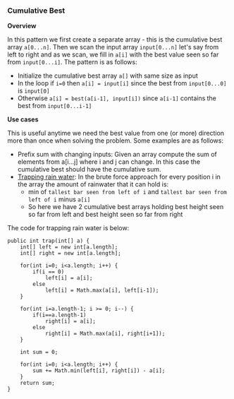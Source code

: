 
### Cumulative Best

**Overview**

In this pattern we first create a separate array - this is the cumulative best array `a[0...n]`. Then we scan the input array `input[0...n]` let's say from left to right and as we scan, we fill in `a[i]` with the best value seen so far from `input[0...i]`. The pattern is as follows:

- Initialize the cumulative best array `a[]` with same size as input
- In the loop if `i=0` then `a[i] = input[i]` since the best from `input[0...0]` is `input[0]`
- Otherwise `a[i] = best(a[i-1], input[i])` since `a[i-1]` contains the best from `input[0...i-1]`

**Use cases**

This is useful anytime we need the best value from one (or more) direction more than once when solving the problem. Some examples are as follows:

- Prefix sum with changing inputs: Given an array compute the sum of elements from a[i...j] where i and j can change. In this case the cumulative best should have the cumulative sum.
- [Trapping rain water](https://leetcode.com/problems/trapping-rain-water): In the brute force approach for every position i in the array the amount of rainwater that it can hold is:
  - min of `tallest bar seen from left of i` and `tallest bar seen from left of i` minus `a[i]`
  - So here we have 2 cumulative best arrays holding best height seen so far from left and best height seen so far from right

The code for trapping rain water is below:

    public int trap(int[] a) {
        int[] left = new int[a.length];
        int[] right = new int[a.length];
        
        for(int i=0; i<a.length; i++) {
            if(i == 0)
                left[i] = a[i];
            else
                left[i] = Math.max(a[i], left[i-1]);
        }
        
        for(int i=a.length-1; i >= 0; i--) {
            if(i==a.length-1)
                right[i] = a[i];
            else
                right[i] = Math.max(a[i], right[i+1]);
        }
        
        int sum = 0;
        
        for(int i=0; i<a.length; i++) {
            sum += Math.min(left[i], right[i]) - a[i];
        }
        return sum;
    }
